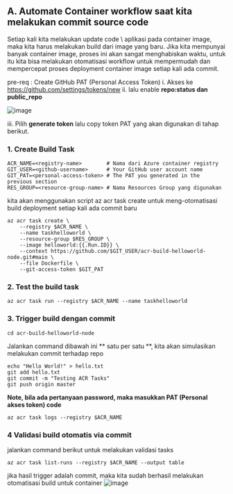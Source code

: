 ## A. Automate Container workflow saat kita melakukan commit source code
Setiap kali kita melakukan update code \ aplikasi pada container image, maka kita harus melakukan build dari image yang baru. 
Jika kita mempunyai banyak container image, proses ini akan sangat menghabiskan waktu, untuk itu kita bisa melakukan otomatisasi workflow untuk mempermudah 
dan mempercepat proses deployment container image setiap kali ada commit. 

pre-req : 
Create GitHub PAT (Personal Access Token) 
i. Akses ke https://github.com/settings/tokens/new
ii. lalu enable **repo:status dan **public_repo****

![image](https://user-images.githubusercontent.com/23251706/146963293-2f947eca-1cdd-4f3b-8419-99db46285dc1.png)

iii. Pilih **generate token** lalu copy token PAT yang akan digunakan di tahap berikut. 


### 1. Create Build Task

```console
ACR_NAME=<registry-name>        # Nama dari Azure container registry
GIT_USER=<github-username>      # Your GitHub user account name
GIT_PAT=<personal-access-token> # The PAT you generated in the previous section
RES_GROUP=<resource-group-name> # Nama Resources Group yang digunakan 
```

kita akan menggunakan script az acr task create untuk meng-otomatisasi build deployment setiap kali ada commit baru
```console
az acr task create \
    --registry $ACR_NAME \
    --name taskhelloworld \
    --resource-group $RES_GROUP \
    --image helloworld:{{.Run.ID}} \
    --context https://github.com/$GIT_USER/acr-build-helloworld-node.git#main \
    --file Dockerfile \
    --git-access-token $GIT_PAT
```

 ### 2. Test the build task
```console
az acr task run --registry $ACR_NAME --name taskhelloworld
```

### 3. Trigger build dengan commit
```console
cd acr-build-helloworld-node
```

Jalankan command dibawah ini ** satu per satu **, kita akan simulasikan melakukan commit terhadap repo
```console
echo "Hello World!" > hello.txt
git add hello.txt
git commit -m "Testing ACR Tasks"
git push origin master
```

**Note, bila ada pertanyaan password, maka masukkan PAT (Personal akses token) code**

```console
az acr task logs --registry $ACR_NAME
```

### 4 Validasi build otomatis via commit

jalankan command berikut untuk melakukan validasi tasks
```console
az acr task list-runs --registry $ACR_NAME --output table
```
jika hasil trigger adalah commit, maka kita sudah berhasil melakukan otomatisasi build untuk container
![image](https://user-images.githubusercontent.com/23251706/146964242-304d2688-5ce2-4907-b0e4-558c152cc307.png)
